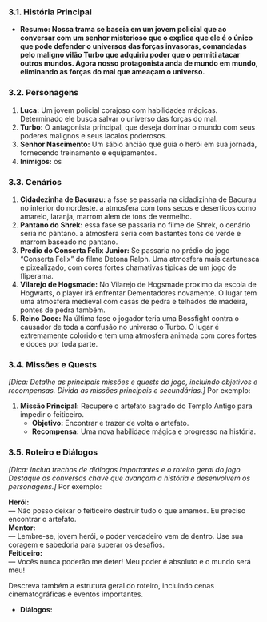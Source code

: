 ### 3.1. História Principal
- **Resumo: Nossa trama se baseia em um jovem policial que ao conversar com um senhor misterioso que o explica que ele é o único que pode defender o universos das forças invasoras, comandadas pelo maligno vilão Turbo que adquiriu poder que o permiti atacar outros mundos. Agora nosso protagonista anda de mundo em mundo, eliminando as forças do mal que ameaçam o universo.**

### 3.2. Personagens
1. **Luca:** Um jovem policial corajoso com habilidades mágicas. Determinado ele busca salvar o universo das forças do mal.
2. **Turbo:** O antagonista principal, que deseja dominar o mundo com seus poderes malignos e seus lacaios poderosos.
3. **Senhor Nascimento:** Um sábio ancião que guia o herói em sua jornada, fornecendo treinamento e equipamentos.
4. **Inimigos:** os 

### 3.3. Cenários
1. **Cidadezinha de Bacurau:** a fsse se passaria na cidadizinha de Bacurau no interior do nordeste. a atmosfera com tons secos e deserticos como amarelo, laranja, marrom alem de tons de vermelho.
2. **Pantano do Shrek:** essa fase se passaria no filme de Shrek, o cenário seria no pântano. a atmosfera seria com bastantes tons de verde e marrom baseado no pantano.
3. **Predio do Conserta Felix Junior:** Se passaria no prédio do jogo “Conserta Felix” do filme Detona Ralph. Uma atmosfera mais cartunesca e pixealizado, com cores fortes chamativas tipicas de um jogo de fliperama.
4. **Vilarejo de Hogsmade:** No Vilarejo de Hogsmade proximo da escola de Hogwarts, o player irá enfrentar Dementadores novamente. O lugar tem uma atmosfera medieval com casas de pedra e telhados de madeira, pontes de pedra também.
5. **Reino Doce:** Na última fase o jogador teria uma Bossfight contra o causador de toda a confusão no universo o Turbo. O lugar é extremamente colorido e tem uma atmosfera animada com cores fortes e doces por toda parte.

### 3.4. Missões e Quests
*[Dica: Detalhe as principais missões e quests do jogo, incluindo objetivos e recompensas. Divida as missões principais e secundárias.]* Por exemplo:
1. **Missão Principal:** Recupere o artefato sagrado do Templo Antigo para impedir o feiticeiro.
    - **Objetivo:** Encontrar e trazer de volta o artefato.
    - **Recompensa:** Uma nova habilidade mágica e progresso na história.

### 3.5. Roteiro e Diálogos
*[Dica: Inclua trechos de diálogos importantes e o roteiro geral do jogo. Destaque as conversas chave que avançam a história e desenvolvem os personagens.]* Por exemplo:<br>

**Herói:** <br>— Não posso deixar o feiticeiro destruir tudo o que amamos. Eu preciso encontrar o artefato.<br>
**Mentor:** <br>— Lembre-se, jovem herói, o poder verdadeiro vem de dentro. Use sua coragem e sabedoria para superar os desafios.<br>
**Feiticeiro:** <br>— Vocês nunca poderão me deter! Meu poder é absoluto e o mundo será meu! <br>

Descreva também a estrutura geral do roteiro, incluindo cenas cinematográficas e eventos importantes.

- **Diálogos:**
